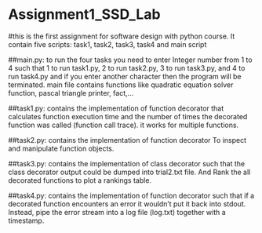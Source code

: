 # Assignment1_SSD_Lab

#this is the first assignment for software design with python course. It contain five scripts: task1, task2, task3, task4 and main script

##main.py: to run the four tasks you need to enter Integer number from 1 to 4 such that 1 to run task1.py, 2 to run task2.py, 3 to run task3.py, and  4 to run task4.py and if you enter another character then the program will be terminated.
main file contains functions like quadratic equation solver function, pascal triangle printer, fact,...

##task1.py: contains the implementation of function decorator that calculates function execution time and the number of times the decorated function was called (function call trace). it works for multiple functions.

##task2.py: contains the implementation of function decorator To inspect and manipulate function objects.

##task3.py: contains the implementation of class decorator such that the class decorator output could be dumped into trial2.txt file. And Rank the all decorated functions to plot a rankings table.

##task4.py: contains the implementation of function decorator such that if a decorated function encounters an error it wouldn’t put it back into stdout. Instead, pipe the error stream into a log file (log.txt) together with a timestamp. 
